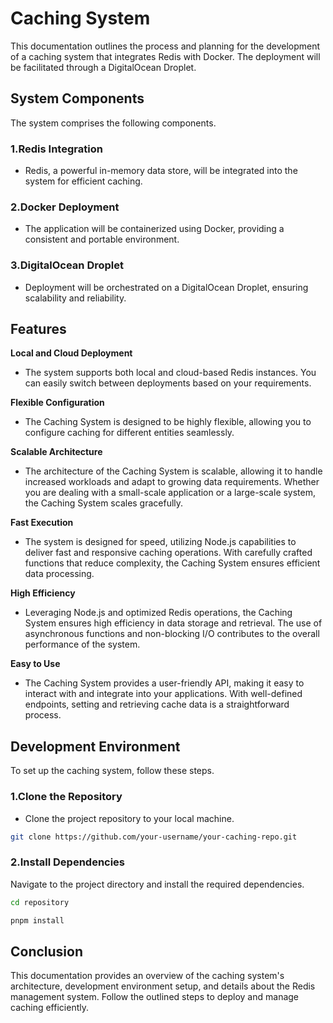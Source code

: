 # Caching System

This documentation outlines the process and planning for the development of a caching system that integrates Redis with Docker. The deployment will be facilitated through a DigitalOcean Droplet.



## System Components

The system comprises the following components.

### 1.Redis Integration
- Redis, a powerful in-memory data store, will be integrated into the system for efficient caching.

### 2.Docker Deployment
- The application will be containerized using Docker, providing a consistent and portable environment.

### 3.DigitalOcean Droplet
- Deployment will be orchestrated on a DigitalOcean Droplet, ensuring scalability and reliability.



## Features

**Local and Cloud Deployment** 
- The system supports both local and cloud-based Redis instances. You can easily switch between deployments based on your requirements.

**Flexible Configuration** 
- The Caching System is designed to be highly flexible, allowing you to configure caching for different entities seamlessly.

**Scalable Architecture** 
- The architecture of the Caching System is scalable, allowing it to handle increased workloads and adapt to growing data requirements. Whether you are dealing with a small-scale application or a large-scale system, the Caching System scales gracefully.

**Fast Execution** 
- The system is designed for speed, utilizing Node.js capabilities to deliver fast and responsive caching operations. With carefully crafted functions that reduce complexity, the Caching System ensures efficient data processing.

**High Efficiency** 
- Leveraging Node.js and optimized Redis operations, the Caching System ensures high efficiency in data storage and retrieval. The use of asynchronous functions and non-blocking I/O contributes to the overall performance of the system.

**Easy to Use** 
- The Caching System provides a user-friendly API, making it easy to interact with and integrate into your applications. With well-defined endpoints, setting and retrieving cache data is a straightforward process.



## Development Environment

To set up the caching system, follow these steps.

### 1.Clone the Repository

- Clone the project repository to your local machine.

```bash
git clone https://github.com/your-username/your-caching-repo.git
```

### 2.Install Dependencies

Navigate to the project directory and install the required dependencies.

```bash
cd repository

pnpm install
```



## Conclusion

This documentation provides an overview of the caching system's architecture, development environment setup, and details about the Redis management system. Follow the outlined steps to deploy and manage caching efficiently.

